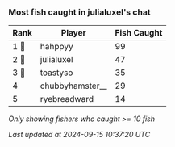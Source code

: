### Most fish caught in julialuxel's chat
| Rank | Player | Fish Caught |
|------|--------|-----------|
| 1 🥇  | hahppyy  | 99 |
| 2 🥈  | julialuxel  | 47 |
| 3 🥉  | toastyso  | 35 |
| 4  | chubbyhamster__  | 29 |
| 5  | ryebreadward  | 14 |

_Only showing fishers who caught >= 10 fish_

_Last updated at 2024-09-15 10:37:20 UTC_